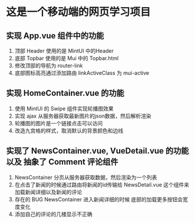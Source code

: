 # 这是一个移动端的网页学习项目

## 实现 App.vue 组件中的功能

1. 顶部 Header 使用的是 MintUI 中的Header
2. 底部 Topbar 使用的是 Mui 中的 Topbar.html
3. 修改顶部的导航为 router-link 
4. 底部图标高亮通过添加路由 linkActiveClass 为 mui-active

## 实现 HomeContainer.vue 的功能

1. 使用 MintUI 的 Swipe 组件实现轮播图效果
2. 实现 ajax 从服务器获取最新图片的json数据，然后解析渲染
3. 轮播图的图片是一个链接点击可以访问
4. 改造九宫格的样式，取消默认的背景颜色和边线

## 实现了 NewsContainer.vue, VueDetail.vue 的功能以及 抽象了 Comment 评论组件

1. NewsContainer 分页从服务器获取数据，然后渲染为一个列表
2. 在点击了新闻的时候通过路由将新闻的id传输给 NewsDetail.vue 这个组件来加载新闻详细以及新闻的评论
3. 存在的 BUG NewsContainer 进入新闻详细的时候 底部的加载更多按钮会宽度变化
4. 添加自己的评论的几楼显示不正确